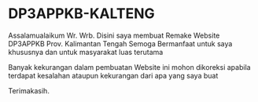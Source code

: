 # DP3APPKB-KALTENG

Assalamualaikum Wr. Wrb.
Disini saya membuat Remake Website DP3APPKB Prov. Kalimantan Tengah 
Semoga Bermanfaat untuk saya khususnya dan untuk masyarakat luas terutama

Banyak kekurangan dalam pembuatan Website ini mohon dikoreksi apabila terdapat kesalahan ataupun
kekurangan dari apa yang saya buat 

Terimakasih.
